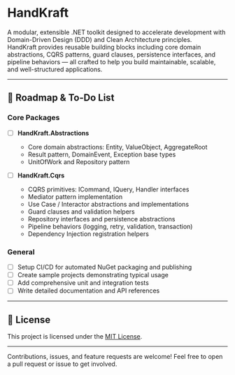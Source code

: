 # HandKraft

A modular, extensible .NET toolkit designed to accelerate development with Domain-Driven Design (DDD) and Clean Architecture principles.  
HandKraft provides reusable building blocks including core domain abstractions, CQRS patterns, guard clauses, persistence interfaces, and pipeline behaviors — all crafted to help you build maintainable, scalable, and well-structured applications.

---

## 🚀 Roadmap & To-Do List

### Core Packages

- [ ] **HandKraft.Abstractions**  
  - Core domain abstractions: Entity, ValueObject, AggregateRoot  
  - Result pattern, DomainEvent, Exception base types 
  - UnitOfWork and Repository pattern

- [ ] **HandKraft.Cqrs**  
  - CQRS primitives: ICommand, IQuery, Handler interfaces  
  - Mediator pattern implementation  
  - Use Case / Interactor abstractions and implementations  
  - Guard clauses and validation helpers  
  - Repository interfaces and persistence abstractions  
  - Pipeline behaviors (logging, retry, validation, transaction)  
  - Dependency Injection registration helpers  

### General

- [ ] Setup CI/CD for automated NuGet packaging and publishing  
- [ ] Create sample projects demonstrating typical usage  
- [ ] Add comprehensive unit and integration tests  
- [ ] Write detailed documentation and API references  

---

## 📄 License

This project is licensed under the [MIT License](LICENSE).

---

Contributions, issues, and feature requests are welcome! Feel free to open a pull request or issue to get involved.
